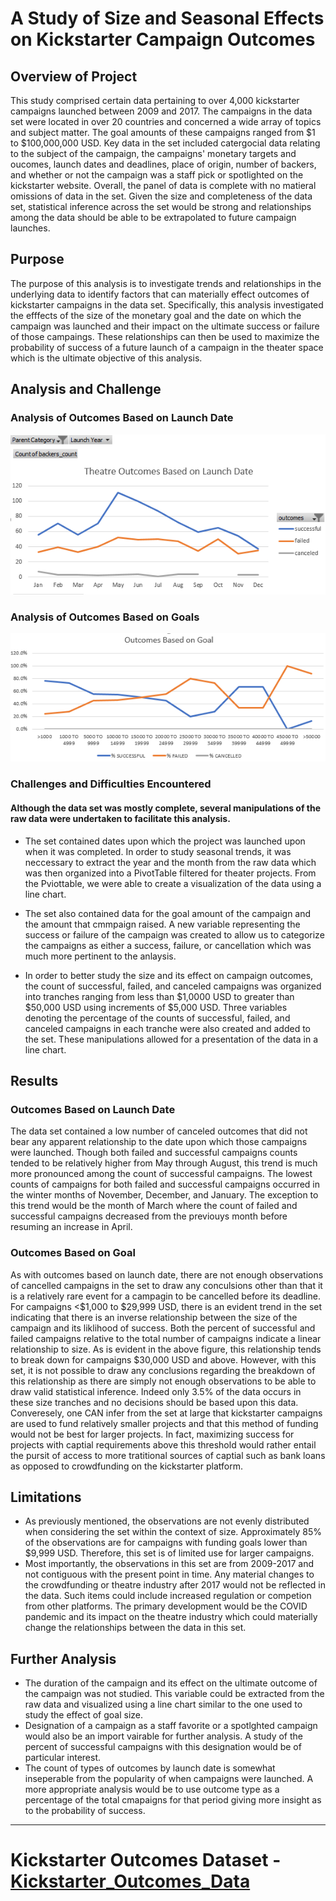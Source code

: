 # A Study of Size and Seasonal Effects on Kickstarter Campaign Outcomes

## Overview of Project
This study comprised certain data pertaining to over 4,000 kickstarter campaigns launched between 2009 and 2017. The campaigns in the data set were located in over 20 countries and concerned a wide array of topics and subject matter. The goal amounts of these campaigns ranged from $1 to $100,000,000 USD. Key data in the set included catergocial data relating to the subject of the campaign, the campaigns' monetary targets and oucomes, launch dates and deadlines, place of origin, number of backers, and whether or not the campaign was a staff pick or spotlighted on the kickstarter website. Overall, the panel of data is complete with no matieral omissions of data in the set. Given the size and completeness of the data set, statistical inference across the set would be strong and relationships among the data should be able to be extrapolated to future campaign launches. 

## Purpose
The purpose of this analysis is to investigate trends and relationships in the underlying data to identify factors that can materially effect outcomes of  kickstarter campaigns in the data set. Specifically, this analysis investigated the efffects of the size of the monetary goal and the date on which the campaign was launched and their impact on the ultimate success or failure of those campaings. These relationships can then be used to maximize the probability of success of a future launch of a campaign in the theater space which is the ultimate objective of this analysis. 

## Analysis and Challenge

### Analysis of Outcomes Based on Launch Date
![Theater_Outcomes_vs_Launch_Date](Theater_Outcomes_vs_Launch.png)

### Analysis of Outcomes Based on Goals
![Outcomes_based_on_Goals](Outcomes_vs_Goals.png)

### Challenges and Difficulties Encountered
#### Although the data set was mostly complete, several manipulations of the raw data were undertaken to facilitate this analysis. 
- The set contained dates upon which the project was launched upon when it was completed. In order to study seasonal trends, it was neccessary to extract the year and the month from the raw data which was then organized into a PivotTable filtered for theater projects. From the Pviottable, we were able to create a visualization of the data using a line chart.

- The set also contained data for the goal amount of the campaign and the amount that cmmpaign raised. A new variable representing the success or failure of the campaign was created to allow us to categorize the campaigns as either a success, failure, or cancellation which was much more pertinent to the anlaysis.

- In order to better study the size and its effect on campaign outcomes, the count of successful, failed, and canceled campaigns was organized into tranches ranging from less than $1,0000 USD to greater than $50,000 USD using increments of $5,000 USD. Three variables denoting the percentage of the counts of successful, failed, and canceled campaigns in each tranche were also created and added to the set. These manipulations allowed for a presentation of the data in a line chart.

## Results

### Outcomes Based on Launch Date
The data set contained a low number of canceled outcomes that did not bear any apparent relationship to the date upon which those campaigns were launched. Though both failed and successful campaigns counts tended to be relatively higher from May through August, this trend is much more pronounced among the count of successful campaigns. The lowest counts of campaigns for both failed and successful campaigns occurred in the winter months of November, December, and January. The exception to this trend would be the month of March where the count of failed and successful campaigns decreased from the previouys month before resuming an increase in April. 

### Outcomes Based on Goal
As with outcomes based on launch date, there are not enough observations of cancelled campaigns in the set to draw any conculsions other than that it is a relatively rare event for a campagin to be cancelled before its deadline. For campaigns <$1,000 to $29,999 USD, there is an evident trend in the set indicating that there is an inverse relationship between the size of the campaign and its liklihood of success. Both the percent of successful and failed campaigns relative to the total number of campaigns indicate a linear relationship to size. As is evident in the above figure, this relationship tends to break down for campaigns $30,000 USD and above. However, with this set, it is not possible to draw any conclusions regarding the breakdown of this relationship as there are simply not enough observations to be able to draw valid statistical inference. Indeed only 3.5% of the data occurs in these size tranches and no decisions should be based upon this data. Converesely, one CAN infer from the set at large that kickstarter campaigns are used to fund relatively smaller projects and that this method of funding would not be best for larger projects. In fact, maximizing success for projects with captial requirements above this threshold would rather entail the pursit of access to more tratitional sources of captial such as bank loans as opposed to crowdfunding on the kickstarter platform. 

## Limitations
- As previously mentioned, the observations are not evenly distributed when considering the set within the context of size. Approximately 85% of the observations are for campaigns with funding goals lower than $9,999 USD. Therefore, this set is of limited use for larger campaigns.
- Most importantly, the observations in this set are from 2009-2017 and not contiguous with the present point in time. Any material changes to the crowdfunding or theatre industry after 2017 would not be reflected in the data. Such items could include increased regulation or competion from other platforms. The primary development would be the COVID pandemic and its impact on the theatre industry which could materially change the relationships between the data in this set. 

## Further Analysis
- The duration of the campaign and its effect on the ultimate outcome of the campaign was not studied. This variable could be extracted from the raw data and visualized using a line chart similar to the one used to study the effect of goal size. 
-  Designation of a campaign as a staff favorite or a spotlghted campaign would also be an import vairable for further analysis. A study of the percent of successful campaigns with this designation would be of particular interest. 
-  The count of types of outcomes by launch date is somewhat inseperable from the popularity of when campaigns were launched. A more appropriate analysis would be to use outcome type as a percentage of the total cmapaigns for that period giving more insight as to the probability of success. 
---
# Kickstarter Outcomes Dataset - [Kickstarter_Outcomes_Data](Kickstarter_Challenge.xlsx)

